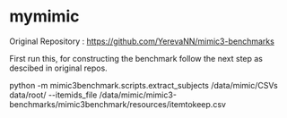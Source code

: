 # mymimic

Original Repository : https://github.com/YerevaNN/mimic3-benchmarks

First run this, for constructing the benchmark follow the next step as descibed in original repos.


python -m mimic3benchmark.scripts.extract_subjects /data/mimic/CSVs data/root/  --itemids_file /data/mimic/mimic3-benchmarks/mimic3benchmark/resources/itemtokeep.csv
